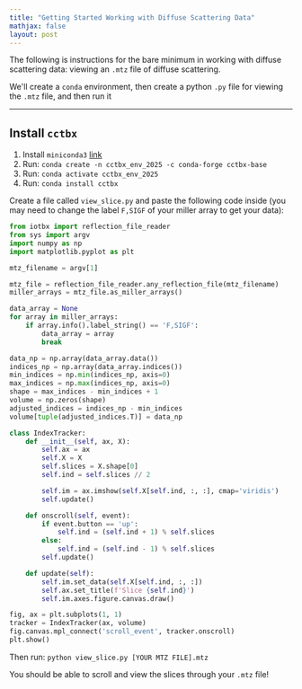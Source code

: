 ```yaml
---
title: "Getting Started Working with Diffuse Scattering Data"
mathjax: false
layout: post
---
```


The following is instructions for the bare minimum in working with diffuse scattering data: viewing an `.mtz` file of diffuse scattering.

We'll create a `conda` environment, then create a python `.py` file for viewing the `.mtz` file, and then run it

<!--more-->

---

## Install `cctbx`
1. Install `miniconda3` [link](https://docs.anaconda.com/miniconda/install/)
2. Run: `conda create -n cctbx_env_2025 -c conda-forge cctbx-base`
3. Run: `conda activate cctbx_env_2025`
4. Run: `conda install cctbx`

Create a file called `view_slice.py` and paste the following code inside (you may need to change the label `F,SIGF` of your miller array to get your data):

```python
from iotbx import reflection_file_reader
from sys import argv
import numpy as np
import matplotlib.pyplot as plt

mtz_filename = argv[1]

mtz_file = reflection_file_reader.any_reflection_file(mtz_filename)
miller_arrays = mtz_file.as_miller_arrays()

data_array = None
for array in miller_arrays:
    if array.info().label_string() == 'F,SIGF':
        data_array = array
        break

data_np = np.array(data_array.data())
indices_np = np.array(data_array.indices())
min_indices = np.min(indices_np, axis=0)
max_indices = np.max(indices_np, axis=0)
shape = max_indices - min_indices + 1
volume = np.zeros(shape)
adjusted_indices = indices_np - min_indices
volume[tuple(adjusted_indices.T)] = data_np

class IndexTracker:
    def __init__(self, ax, X):
        self.ax = ax
        self.X = X
        self.slices = X.shape[0]
        self.ind = self.slices // 2

        self.im = ax.imshow(self.X[self.ind, :, :], cmap='viridis')
        self.update()

    def onscroll(self, event):
        if event.button == 'up':
            self.ind = (self.ind + 1) % self.slices
        else:
            self.ind = (self.ind - 1) % self.slices
        self.update()

    def update(self):
        self.im.set_data(self.X[self.ind, :, :])
        self.ax.set_title(f'Slice {self.ind}')
        self.im.axes.figure.canvas.draw()

fig, ax = plt.subplots(1, 1)
tracker = IndexTracker(ax, volume)
fig.canvas.mpl_connect('scroll_event', tracker.onscroll)
plt.show()
```

Then run: `python view_slice.py [YOUR MTZ FILE].mtz`

You should be able to scroll and view the slices through your `.mtz` file!
